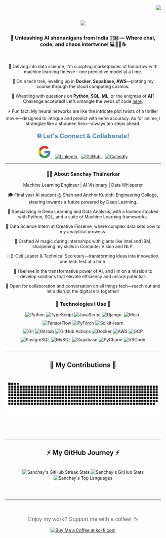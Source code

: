 <img align="right" src="https://visitor-badge.laobi.icu/badge?page_id=Sanchay-T.Sanchay-T" />

<h1 align="center">
    <img src="https://readme-typing-svg.herokuapp.com/?font=Righteous&size=30&center=true&vCenter=true&width=600&height=70&duration=4000&lines=Zooming+through+the+cosmos...;It's+Sanchay+Thalnerkar+dropping+in!+👋" />
</h1>


<h3 align="center">
  🌟 Unleashing AI shenanigans from India 🇮🇳 — Where chai, code, and chaos intertwine! 💻🤹‍♂️☕
</h3>

<br/>

<div align="center">
 
 🔭 Delving into data science, I'm sculpting marketplaces of tomorrow with machine learning finesse—one predictive model at a time.
 
 🌱 On a tech trek, leveling up in **Docker, Supabase, AWS**—plotting my course through the cloud computing cosmos.

💬 Wrestling with questions on **Python, SQL, ML**, or the enigmas of **AI**? Challenge accepted! Let’s untangle the webs of code [here](https://github.com/Sanchay-T/Sanchay-T/issues).

⚡ Fun fact: My neural networks are like the intricate plot twists of a thriller movie—designed to intrigue and predict with eerie accuracy. As for anime, I strategize like a shounen hero—always ten steps ahead.

 </div>
 
<div align="center">
  <p style="font-size:20px; font-weight:bold; color:#4b8bbe;">🌐 Let's Connect & Collaborate!</p>
  
  <!-- Gmail -->
  <a href="mailto:thalnerkarsanchay17@gmail.com" style="margin-right: 10px;">
    <img height="40" src="https://raw.githubusercontent.com/devicons/devicon/master/icons/google/google-original.svg" alt="Gmail" />
  </a>
  
  <!-- LinkedIn -->
  <a href="https://www.linkedin.com/in/sanchay-thalnerkar-0b8a47215/" target="_blank" style="margin-right: 10px;">
    <img height="40" src="https://www.vectorlogo.zone/logos/linkedin/linkedin-icon.svg" alt="LinkedIn" />
  </a>

  <!-- GitHub -->
  <a href="https://github.com/Sanchay-T" target="_blank" style="margin-right: 10px;">
    <img height="40" src="https://www.vectorlogo.zone/logos/github/github-icon.svg" alt="GitHub" />
  </a>

  <!-- Calendly -->
  <a href="https://cal.com/sanchay-sachin-thalnerkar-k4acm3/15min" target="_blank">
    <img height="30" src="https://cal.com/logo-white.svg" alt="Calendly" /> <!-- Reduced height for Calendly -->
  </a>

</div>


<hr/>


 <!-- About Me Section -->
<div align="center">
  <h3>👨‍🚀 About Sanchay Thalnerkar</h3>
  <p>Machine Learning Engineer | AI Visionary | Data Whisperer</p>
  <p>🎓 Final year AI student @ Shah and Anchor Kutchhi Engineering College, steering towards a future powered by Deep Learning.</p>
  <p>🧠 Specializing in Deep Learning and Data Analysis, with a toolbox stocked with Python, SQL, and a suite of Machine Learning frameworks.</p>
  <p>🏅 Data Science Intern at Creative Finserve, where complex data sets bow to my analytical prowess.</p>
  <p>🔨 Crafted AI magic during internships with giants like Intel and IBM, sharpening my skills in Computer Vision and NLP.</p>
  <p>💡 E-Cell Leader & Technical Secretary—transforming ideas into innovation, one tech fest at a time.</p>
  <p>🚀 I believe in the transformative power of AI, and I'm on a mission to develop solutions that elevate efficiency and unlock potential.</p>
  <p>🤝 Open for collaboration and conversation on all things tech—reach out and let's disrupt the digital era together!</p>
</div>
 
<div align="center">
  <h3>🔨 Technologies I Use 🔨</h3>
  
  <!-- Programming Languages & Frameworks -->
  <div style="margin-bottom: 10px;">
    <img height="40" src="https://skillicons.dev/icons?i=python&perline=10" alt="Python" />
    <img height="40" src="https://skillicons.dev/icons?i=typescript&perline=10" alt="TypeScript" />
    <img height="40" src="https://skillicons.dev/icons?i=javascript&perline=10" alt="JavaScript" />
    <img height="40" src="https://skillicons.dev/icons?i=django&perline=10" alt="Django" />
    <!-- Custom Mojo Icon -->
    <img height="40" src="https://i.postimg.cc/FsWGR5Sx/Mojo.png" alt="Mojo" style="margin: 0 5px;" />
  </div>
  
  
  <!-- Machine Learning Frameworks -->
  <div style="margin-bottom: 10px;">
    <img src="https://skillicons.dev/icons?i=tensorflow&perline=3" alt="TensorFlow" />
    <img src="https://skillicons.dev/icons?i=pytorch&perline=3" alt="PyTorch" />
    <img src="https://skillicons.dev/icons?i=sklearn&perline=3" alt="Scikit-learn" />
  </div>
  <!-- Tools & IDEs -->
  <div style="margin-bottom: 10px;">
    <img src="https://skillicons.dev/icons?i=git&perline=3" alt="Git" />
    <img src="https://skillicons.dev/icons?i=github&perline=3" alt="GitHub" />
    <img src="https://skillicons.dev/icons?i=githubactions&perline=3" alt="GitHub Actions" />
    <img src="https://skillicons.dev/icons?i=docker&perline=3" alt="Docker" />
    <img src="https://skillicons.dev/icons?i=aws&perline=3" alt="AWS" />
    <img src="https://skillicons.dev/icons?i=gcp&perline=3" alt="GCP" />
  </div>

  <!-- Databases & Other Tools -->
  <div>
    <img src="https://skillicons.dev/icons?i=postgres&perline=3" alt="PostgreSQL" />
    <img src="https://skillicons.dev/icons?i=mysql&perline=3" alt="MySQL" />
    <img src="https://skillicons.dev/icons?i=supabase&perline=3" alt="Supabase" />
    <img src="https://skillicons.dev/icons?i=pycharm&perline=3" alt="PyCharm" />
    <img src="https://skillicons.dev/icons?i=vscode&perline=3" alt="VSCode" />
  </div>
</div>



<br/>
<hr/>

<div align="center">
  <h2>🐍 My Contributions 🐍</h2>
  <br>
  <img alt="snake eating my contributions" src="https://raw.githubusercontent.com/Sanchay-T/Sanchay-T/output/github-contribution-grid-snake.svg" />
  
  <br/><br/><br/>
</div>

<hr/>

<h2 align="center">⚡ My GitHub Journey ⚡</h2>
<br>
<div align=center>
  <!-- GitHub Streak Stats -->
  <img width=390 src="https://github-readme-streak-stats.herokuapp.com/?user=Sanchay-T&theme=tokyonight&border_radius=10" alt="Sanchay's GitHub Streak Stats"/>
  
  <!-- GitHub Stats -->
  <img width=390 src="https://github-readme-stats.vercel.app/api?username=Sanchay-T&show_icons=true&theme=tokyonight&border_radius=10" alt="Sanchay's GitHub Stats" />

  <br/>

  <!-- Top Languages -->
  <img width=325 align="center" src="https://github-readme-stats.vercel.app/api/top-langs/?username=Sanchay-T&theme=tokyonight&border_radius=10&langs_count=8&layout=compact" alt="Sanchay's Top Languages" />
</div>

<br/><br/>

<hr/>

<br/>

<div align="center">
    <p style="font-size:18px; color:#6d6d6d; font-family:Arial, sans-serif; margin-bottom:10px;">
        Enjoy my work? Support me with a coffee! ☕
    </p>
    <a href='ko-fi.com/sanchay' target='_blank'>
        <img height='50' style='border:0px; height:50px;' src='https://storage.ko-fi.com/cdn/kofi1.png?v=3' alt='Buy Me a Coffee at ko-fi.com' />
    </a>
</div>

<br/>


